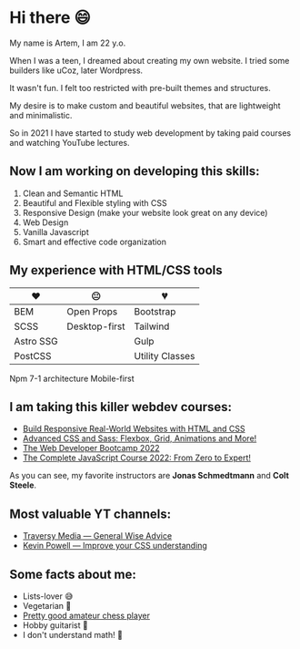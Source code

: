 # Hi there 😄

My name is Artem, I am 22 y.o.

When I was a teen, I dreamed about creating my own website.
I tried some builders like uCoz, later Wordpress.

It wasn't fun. I felt too restricted with pre-built themes and structures.

My desire is to make custom and beautiful websites, that are lightweight and minimalistic.

So in 2021 I have started to study web development by taking paid courses and watching YouTube lectures.

## Now I am working on developing this skills:
1. Clean and Semantic HTML
2. Beautiful and Flexible styling with CSS
3. Responsive Design (make your website look great on any device)
4. Web Design
5. Vanilla Javascript
6. Smart and effective code organization

## My experience with HTML/CSS tools
❤️ | 😐 | 💔
-|-|-
BEM|Open Props|Bootstrap
SCSS|Desktop-first|Tailwind
Astro SSG||Gulp
PostCSS||Utility Classes
Npm
7-1 architecture
Mobile-first

## I am taking this killer webdev courses:
- [Build Responsive Real-World Websites with HTML and CSS](https://www.udemy.com/course/design-and-develop-a-killer-website-with-html5-and-css3/)
- [Advanced CSS and Sass: Flexbox, Grid, Animations and More!](https://www.udemy.com/course/advanced-css-and-sass/)
- [The Web Developer Bootcamp 2022](https://www.udemy.com/course/the-web-developer-bootcamp/)
- [The Complete JavaScript Course 2022: From Zero to Expert!](https://www.udemy.com/course/the-complete-javascript-course/)

As you can see, my favorite instructors are **Jonas Schmedtmann** and **Colt Steele**.

## Most valuable YT channels:
- [Traversy Media — General Wise Advice](https://www.youtube.com/c/TraversyMedia)
- [Kevin Powell — Improve your CSS understanding](https://www.youtube.com/kepowob)

## Some facts about me:
- Lists-lover 😅
- Vegetarian 🐼
- [Pretty good amateur chess player](https://lichess.org/@/dragunovartem99)
- Hobby guitarist 🎸
- I don't understand math! 💯

<!--
**dragunovartem99/dragunovartem99** is a ✨ _special_ ✨ repository because its `README.md` (this file) appears on your GitHub profile.

Here are some ideas to get you started:

- 🔭 I’m currently working on ...
- 🌱 I’m currently learning ...
- 👯 I’m looking to collaborate on ...
- 🤔 I’m looking for help with ...
- 💬 Ask me about ...
- 📫 How to reach me: ...
- 😄 Pronouns: ...
- ⚡ Fun fact: ...
-->
